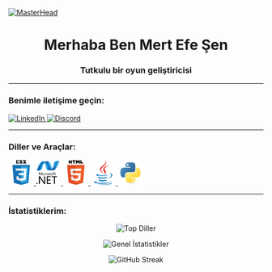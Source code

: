 [![MasterHead](https://www.techcareer.net/_next/image?url=https%3A%2F%2Fcdn.gcp.techcareer.net%2FOyun_Nasil_Yapilir_Oyun_Kodlama_Hakkinda_Her_Sey_dc9f74a775%2FOyun_Nasil_Yapilir_Oyun_Kodlama_Hakkinda_Her_Sey_dc9f74a775.jpg&w=1200&q=75)](https://techcareer.net)

<h1 align="center">Merhaba Ben Mert Efe Şen</h1>
<h3 align="center">Tutkulu bir oyun geliştiricisi</h3>

---

### Benimle iletişime geçin:
<p align="left">
<a href="https://linkedin.com/tr/https://www.linkedin.com/tr/mert-efe-%c5%9fen-525603294/" target="blank">
  <img src="https://raw.githubusercontent.com/rahuldkjain/github-profile-readme-generator/master/src/images/icons/Social/linked-in-alt.svg" alt="LinkedIn" width="25" height="25" />
</a>
<a href="https://discord.gg/thepunisher4266" target="blank">
  <img src="https://raw.githubusercontent.com/rahuldkjain/github-profile-readme-generator/master/src/images/icons/Social/discord.svg" alt="Discord" width="25" height="25" />
</a>
</p>

---

### Diller ve Araçlar:
<p align="left">
<a href="https://www.w3schools.com/css/">
  <img src="https://raw.githubusercontent.com/devicons/devicon/master/icons/css3/css3-original-wordmark.svg" alt="CSS3" width="50" height="50" />
</a>
<a href="https://dotnet.microsoft.com/">
  <img src="https://raw.githubusercontent.com/devicons/devicon/master/icons/dot-net/dot-net-original-wordmark.svg" alt="DotNet" width="50" height="50" />
</a>
<a href="https://www.w3schools.com/html/">
  <img src="https://raw.githubusercontent.com/devicons/devicon/master/icons/html5/html5-original-wordmark.svg" alt="HTML5" width="50" height="50" />
</a>
<a href="https://www.java.com">
  <img src="https://raw.githubusercontent.com/devicons/devicon/master/icons/java/java-original.svg" alt="Java" width="50" height="50" />
</a>
<a href="https://www.python.org">
  <img src="https://raw.githubusercontent.com/devicons/devicon/master/icons/python/python-original.svg" alt="Python" width="50" height="50" />
</a>
</p>

---

### İstatistiklerim:
<p align="center">
  <img src="https://github-readme-stats.vercel.app/api/top-langs?username=pstrismus&show_icons=true&locale=tr&layout=compact" alt="Top Diller" width="400" />
</p>

<p align="center">
  <img src="https://github-readme-stats.vercel.app/api?username=pstrismus&show_icons=true&locale=tr" alt="Genel İstatistikler" width="400" />
</p>

<p align="center">
  <img src="https://github-readme-streak-stats.herokuapp.com/?user=pstrismus&" alt="GitHub Streak" width="400" />
</p>
